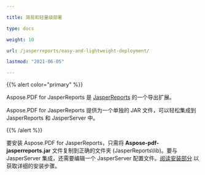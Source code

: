 ```yaml
---

title: 简易和轻量级部署

type: docs

weight: 10

url: /jasperreports/easy-and-lightweight-deployment/

lastmod: "2021-06-05"

---
```




{{% alert color="primary" %}}



Aspose.PDF for JasperReports 是 [JasperReports](http://www.jaspersoft.com/jasperreports) 的一个导出扩展。



Aspose.PDF for JasperReports 提供为一个单独的 JAR 文件，可以轻松集成到 JasperReports 和 JasperServer 中。



{{% /alert %}}



要安装 Aspose.PDF for JasperReports，只需将 **Aspose-pdf-jasperreports.jar** 文件复制到正确的文件夹 (JasperReports\lib)。要与 JasperServer 集成，还需要编辑一个 JasperServer 配置文件。[阅读安装部分](/pdf/jasperreports/installation/) 以获取详细的安装步骤。